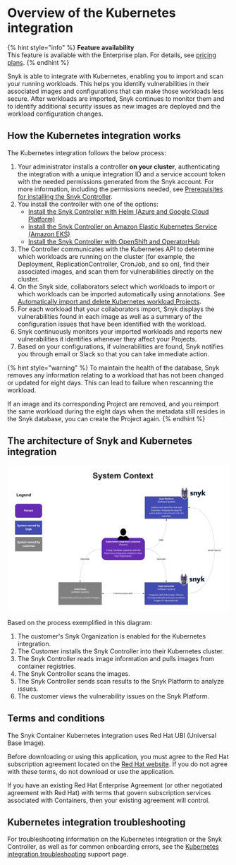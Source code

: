 # Overview of the Kubernetes integration

{% hint style="info" %}
**Feature availability**\
This feature is available with the Enterprise plan. For details, see [pricing plans](https://snyk.io/plans/).
{% endhint %}

Snyk is able to integrate with Kubernetes, enabling you to import and scan your running workloads. This helps you identify vulnerabilities in their associated images and configurations that can make those workloads less secure. After workloads are imported, Snyk continues to monitor them and to identify additional security issues as new images are deployed and the workload configuration changes.

## **How the Kubernetes integration works**

The Kubernetes integration follows the below process:&#x20;

1. Your administrator installs a controller **on your cluster**, authenticating the integration with a unique integration ID and a service account token with the needed permissions generated from the Snyk account. For more information, including the permissions needed, see [Prerequisites for installing the Snyk Controller](../use-the-snyk-controller/#prerequisites-for-installing-the-snyk-controller).
2. You install the controller with one of the options:
   * [Install the Snyk Controller with Helm (Azure and Google Cloud Platform)](../use-the-snyk-controller/install-the-snyk-controller-with-helm-azure-and-google-cloud-platform.md)
   * [Install the Snyk Controller on Amazon Elastic Kubernetes Service (Amazon EKS)](../use-the-snyk-controller/install-the-snyk-controller-on-amazon-elastic-kubernetes-service-amazon-eks.md)
   * [Install the Snyk Controller with OpenShift and OperatorHub](../use-the-snyk-controller/install-the-snyk-controller-with-openshift-4-and-operatorhub.md)
3. The Controller communicates with the Kubernetes API to determine which workloads are running on the cluster (for example, the Deployment, ReplicationController, CronJob, and so on), find their associated images, and scan them for vulnerabilities directly on the cluster.
4. On the Snyk side, collaborators select which workloads to import or which workloads can be imported automatically using annotations. See [Automatically import and delete Kubernetes workload Projects](../automatically-import-and-delete-kubernetes-workload-projects.md).
5. For each workload that your collaborators import, Snyk displays the vulnerabilities found in each image as well as a summary of the configuration issues that have been identified with the workload.
6. Snyk continuously monitors your imported workloads and reports new vulnerabilities it identifies whenever they affect your Projects.
7. Based on your configurations, if vulnerabilities are found, Snyk notifies you through email or Slack so that you can take immediate action.

{% hint style="warning" %}
To maintain the health of the database, Snyk removes any information relating to a workload that has not been changed or updated for eight days. This can lead to failure when rescanning the workload.

If an image and its corresponding Project are removed, and you reimport the same workload during the eight days when the metadata still resides in the Snyk database, you can create the Project again.
{% endhint %}

## **The architecture of Snyk and Kubernetes integration**&#x20;

![Kubernetes integration architecture diagram](<../../../../.gitbook/assets/System Diagram-Kubernetes integration (1).jpg>)

Based on the process exemplified in this diagram:

1. The customer's Snyk Organization is enabled for the Kubernetes integration.
2. The Customer installs the Snyk Controller into their Kubernetes cluster.
3. The Snyk Controller reads image information and pulls images from container registries.
4. The Snyk Controller scans the images.
5. The Snyk Controller sends scan results to the Snyk Platform to analyze issues.
6. The customer views the vulnerability issues on the Snyk Platform.

## **Terms and conditions**

The Snyk Container Kubernetes integration uses Red Hat UBI (Universal Base Image).

Before downloading or using this application, you must agree to the Red Hat subscription agreement located on the [Red Hat website](https://www.redhat.com/en/about/agreements). If you do not agree with these terms, do not download or use the application.

If you have an existing Red Hat Enterprise Agreement (or other negotiated agreement with Red Hat) with terms that govern subscription services associated with Containers, then your existing agreement will control.

## Kubernetes integration troubleshooting

For troubleshooting information on the Kubernetes integration or the Snyk Controller, as well as for common onboarding errors, see the [Kubernetes integration troubleshooting](https://support.snyk.io/hc/en-us/articles/10342802571805-Kubernetes-Integration-troubleshooting) support page.

